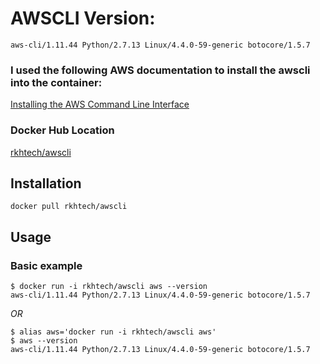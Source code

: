 # AWSCLI Version:
```
aws-cli/1.11.44 Python/2.7.13 Linux/4.4.0-59-generic botocore/1.5.7
```
### I used the following AWS documentation to install the awscli into the container:
[Installing the AWS Command Line Interface](http://docs.aws.amazon.com/cli/latest/userguide/installing.html)

### Docker Hub Location
[rkhtech/awscli](https://hub.docker.com/r/rkhtech/awscli/)

## Installation

```
docker pull rkhtech/awscli
```

## Usage

### Basic example
```
$ docker run -i rkhtech/awscli aws --version
aws-cli/1.11.44 Python/2.7.13 Linux/4.4.0-59-generic botocore/1.5.7
```
*OR*
```
$ alias aws='docker run -i rkhtech/awscli aws'
$ aws --version
aws-cli/1.11.44 Python/2.7.13 Linux/4.4.0-59-generic botocore/1.5.7
```

